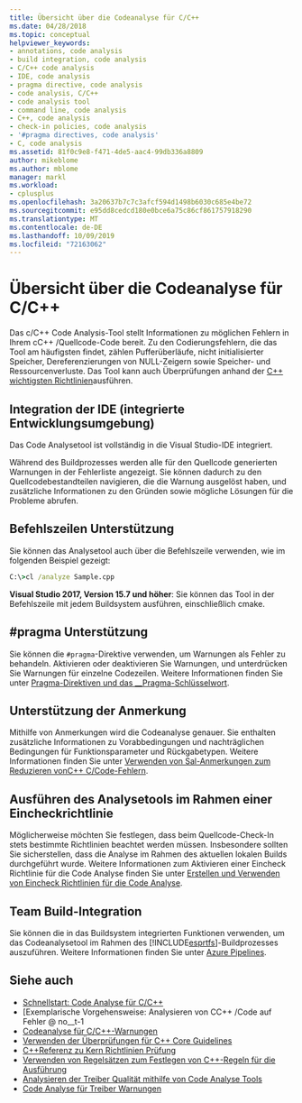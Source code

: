 ```yaml
---
title: Übersicht über die Codeanalyse für C/C++
ms.date: 04/28/2018
ms.topic: conceptual
helpviewer_keywords:
- annotations, code analysis
- build integration, code analysis
- C/C++ code analysis
- IDE, code analysis
- pragma directive, code analysis
- code analysis, C/C++
- code analysis tool
- command line, code analysis
- C++, code analysis
- check-in policies, code analysis
- '#pragma directives, code analysis'
- C, code analysis
ms.assetid: 81f0c9e8-f471-4de5-aac4-99db336a8809
author: mikeblome
ms.author: mblome
manager: markl
ms.workload:
- cplusplus
ms.openlocfilehash: 3a20637b7c7c3afcf594d1498b6030c685e4be72
ms.sourcegitcommit: e95dd8cedcd180e0bce6a75c86cf861757918290
ms.translationtype: MT
ms.contentlocale: de-DE
ms.lasthandoff: 10/09/2019
ms.locfileid: "72163062"
---
```

# <a name="code-analysis-for-cc-overview"></a>Übersicht über die Codeanalyse für C/C++

Das c/C++ Code Analysis-Tool stellt Informationen zu möglichen Fehlern in Ihrem cC++ /Quellcode-Code bereit. Zu den Codierungsfehlern, die das Tool am häufigsten findet, zählen Pufferüberläufe, nicht initialisierter Speicher, Dereferenzierungen von NULL-Zeigern sowie Speicher- und Ressourcenverluste. Das Tool kann auch Überprüfungen anhand der [ C++ wichtigsten Richtlinien](http://github.com/isocpp/CppCoreGuidelines/blob/master/CppCoreGuidelines.md)ausführen.

## <a name="ide-integrated-development-environment-integration"></a>Integration der IDE (integrierte Entwicklungsumgebung)

Das Code Analysetool ist vollständig in die Visual Studio-IDE integriert.

Während des Buildprozesses werden alle für den Quellcode generierten Warnungen in der Fehlerliste angezeigt. Sie können dadurch zu den Quellcodebestandteilen navigieren, die die Warnung ausgelöst haben, und zusätzliche Informationen zu den Gründen sowie mögliche Lösungen für die Probleme abrufen.

## <a name="command-line-support"></a>Befehlszeilen Unterstützung

Sie können das Analysetool auch über die Befehlszeile verwenden, wie im folgenden Beispiel gezeigt:

```cmd
C:\>cl /analyze Sample.cpp
```

**Visual Studio 2017, Version 15.7 und höher**: Sie können das Tool in der Befehlszeile mit jedem Buildsystem ausführen, einschließlich cmake.

## <a name="pragma-support"></a>#pragma Unterstützung

Sie können die `#pragma`-Direktive verwenden, um Warnungen als Fehler zu behandeln. Aktivieren oder deaktivieren Sie Warnungen, und unterdrücken Sie Warnungen für einzelne Codezeilen. Weitere Informationen finden Sie unter [Pragma-Direktiven und das __Pragma-Schlüsselwort](https://docs.microsoft.com/cpp/preprocessor/pragma-directives-and-the-pragma-keyword).

## <a name="annotation-support"></a>Unterstützung der Anmerkung

Mithilfe von Anmerkungen wird die Codeanalyse genauer. Sie enthalten zusätzliche Informationen zu Vorabbedingungen und nachträglichen Bedingungen für Funktionsparameter und Rückgabetypen. Weitere Informationen finden Sie unter [Verwenden von Sal-Anmerkungen zum Reduzieren vonC++ C/Code-Fehlern](../code-quality/using-sal-annotations-to-reduce-c-cpp-code-defects.md).

## <a name="run-analysis-tool-as-part-of-check-in-policy"></a>Ausführen des Analysetools im Rahmen einer Eincheckrichtlinie

Möglicherweise möchten Sie festlegen, dass beim Quellcode-Check-In stets bestimmte Richtlinien beachtet werden müssen. Insbesondere sollten Sie sicherstellen, dass die Analyse im Rahmen des aktuellen lokalen Builds durchgeführt wurde. Weitere Informationen zum Aktivieren einer Eincheck Richtlinie für die Code Analyse finden Sie unter [Erstellen und Verwenden von Eincheck Richtlinien für die Code Analyse](../code-quality/how-to-create-or-update-standard-code-analysis-check-in-policies.md).

## <a name="team-build-integration"></a>Team Build-Integration

Sie können die in das Buildsystem integrierten Funktionen verwenden, um das Codeanalysetool im Rahmen des [!INCLUDE[esprtfs](../code-quality/includes/esprtfs_md.md)]-Buildprozesses auszuführen. Weitere Informationen finden Sie unter [Azure Pipelines](/azure/devops/pipelines/index?view=vsts).

## <a name="see-also"></a>Siehe auch

- [Schnellstart: Code Analyse für C/C++](quick-start-code-analysis-for-c-cpp.md)
- [Exemplarische Vorgehensweise: Analysieren von CC++ /Code auf Fehler @ no__t-1
- [Codeanalyse für C/C++-Warnungen](code-analysis-for-c-cpp-warnings.md)
- [Verwenden der Überprüfungen für C++ Core Guidelines](using-the-cpp-core-guidelines-checkers.md)
- [C++Referenz zu Kern Richtlinien Prüfung](code-analysis-for-cpp-corecheck.md)
- [Verwenden von Regelsätzen zum Festlegen von C++-Regeln für die Ausführung](using-rule-sets-to-specify-the-cpp-rules-to-run.md)
- [Analysieren der Treiber Qualität mithilfe von Code Analyse Tools](/windows-hardware/drivers/develop/analyzing-driver-quality-by-using-code-analysis-tools)
- [Code Analyse für Treiber Warnungen](/windows-hardware/drivers/devtest/prefast-for-drivers-warnings)
